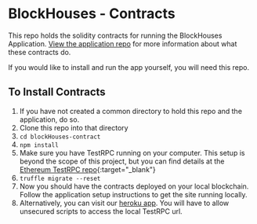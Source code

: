 # BlockHouses - Contracts

This repo holds the solidity contracts for running the BlockHouses Application.  [View the application repo](https://github.com/iamchrissmith/blockHouse-app) for more information about what these contracts do.

If you would like to install and run the app yourself, you will need this repo.

## To Install Contracts

1. If you have not created a common directory to hold this repo and the application, do so.
2. Clone this repo into that directory
3. `cd blockHouses-contract`
4. `npm install`
5. Make sure you have TestRPC running on your computer.  This setup is beyond the scope of this project, but you can find details at the [Ethereum TestRPC repo](https://github.com/ethereumjs/testrpc){:target="_blank"}
6. `truffle migrate --reset`
7. Now you should have the contracts deployed on your local blockchain. Follow the application setup instructions to get the site running locally.
8. Alternatively, you can visit our [heroku app](https://blockhouses.herokuapp.com/).  You will have to allow unsecured scripts to access the local TestRPC url.


